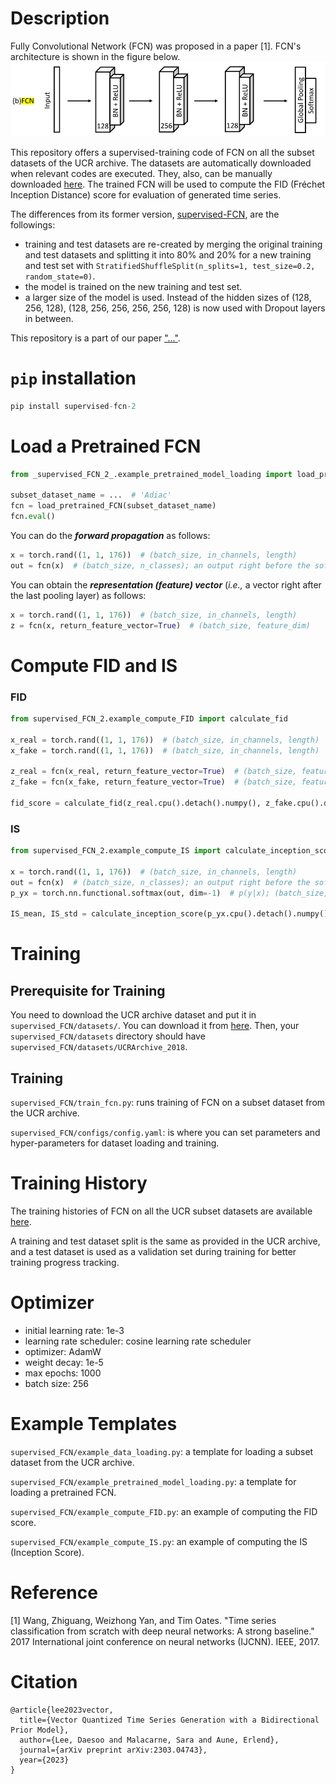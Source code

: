 # Description
Fully Convolutional Network (FCN) was proposed in a paper [1]. FCN's architecture is shown in the figure below. \
![Architecture of FCN](.imgs/fcn.png)

This repository offers a supervised-training code of FCN on all the subset datasets of the UCR archive. 
The datasets are automatically downloaded when relevant codes are executed. They, also, can be manually downloaded [here](https://figshare.com/articles/dataset/UCR_Archive_2018/21359775).
The trained FCN will be used to compute the FID (Fréchet Inception Distance) score for evaluation of generated time series.

The differences from its former version, [supervised-FCN](https://github.com/danelee2601/supervised-FCN), are the followings:
* training and test datasets are re-created by merging the original training and test datasets and splitting it into 80% and 20% for a new training and test set with `StratifiedShuffleSplit(n_splits=1, test_size=0.2, random_state=0)`.
* the model is trained on the new training and test set.
* a larger size of the model is used. Instead of the hidden sizes of (128, 256, 128), (128, 256, 256, 256, 256, 128) is now used with Dropout layers in between.

This repository is a part of our paper ["..."](). 


# `pip` installation
```python
pip install supervised-fcn-2
```

# Load a Pretrained FCN 
```python
from _supervised_FCN_2_.example_pretrained_model_loading import load_pretrained_FCN

subset_dataset_name = ...  # 'Adiac'
fcn = load_pretrained_FCN(subset_dataset_name)
fcn.eval()
```
You can do the **_forward propagation_** as follows:
```python
x = torch.rand((1, 1, 176))  # (batch_size, in_channels, length)
out = fcn(x)  # (batch_size, n_classes); an output right before the softmax layer.
```
You can obtain the _**representation (feature) vector**_ (_i.e.,_ a vector right after the last pooling layer) as follows:
```python
x = torch.rand((1, 1, 176))  # (batch_size, in_channels, length)
z = fcn(x, return_feature_vector=True)  # (batch_size, feature_dim)
```

# Compute FID and IS
### FID
```python
from supervised_FCN_2.example_compute_FID import calculate_fid

x_real = torch.rand((1, 1, 176))  # (batch_size, in_channels, length)
x_fake = torch.rand((1, 1, 176))  # (batch_size, in_channels, length)

z_real = fcn(x_real, return_feature_vector=True)  # (batch_size, feature_dim)
z_fake = fcn(x_fake, return_feature_vector=True)  # (batch_size, feature_dim)

fid_score = calculate_fid(z_real.cpu().detach().numpy(), z_fake.cpu().detach().numpy())
```

### IS
```python
from supervised_FCN_2.example_compute_IS import calculate_inception_score

x = torch.rand((1, 1, 176))  # (batch_size, in_channels, length)
out = fcn(x)  # (batch_size, n_classes); an output right before the softmax layer.
p_yx = torch.nn.functional.softmax(out, dim=-1)  # p(y|x); (batch_size, n_classes)

IS_mean, IS_std = calculate_inception_score(p_yx.cpu().detach().numpy())
```

# Training

## Prerequisite for Training
You need to download the UCR archive dataset and put it in `supervised_FCN/datasets/`. You can download it from [here](https://studntnu-my.sharepoint.com/:u:/g/personal/daesool_ntnu_no/EUVHWAlJRrZBnCZMAOdTR-cB3m_LP7Q10Y78meuzUAuIBQ?e=h9aGhi).
Then, your `supervised_FCN/datasets` directory should have `supervised_FCN/datasets/UCRArchive_2018`.

## Training
`supervised_FCN/train_fcn.py`: runs training of FCN on a subset dataset from the UCR archive.

`supervised_FCN/configs/config.yaml`: is where you can set parameters and hyper-parameters for dataset loading and training. 

# Training History
The training histories of FCN on all the UCR subset datasets are available [here](https://wandb.ai/daesoolee/supervised-FCN?workspace=user-daesoolee).

A training and test dataset split is the same as provided in the UCR archive, and a test dataset is used as a validation set during training for better training progress tracking.

# Optimizer
- initial learning rate: 1e-3
- learning rate scheduler: cosine learning rate scheduler
- optimizer: AdamW
- weight decay: 1e-5
- max epochs: 1000
- batch size: 256

# Example Templates
`supervised_FCN/example_data_loading.py`: a template for loading a subset dataset from the UCR archive.

`supervised_FCN/example_pretrained_model_loading.py`: a template for loading a pretrained FCN.

`supervised_FCN/example_compute_FID.py`: an example of computing the FID score.

`supervised_FCN/example_compute_IS.py`: an example of computing the IS (Inception Score).

# Reference
[1] Wang, Zhiguang, Weizhong Yan, and Tim Oates. "Time series classification from scratch with deep neural networks: A strong baseline." 2017 International joint conference on neural networks (IJCNN). IEEE, 2017.

# Citation
```
@article{lee2023vector,
  title={Vector Quantized Time Series Generation with a Bidirectional Prior Model},
  author={Lee, Daesoo and Malacarne, Sara and Aune, Erlend},
  journal={arXiv preprint arXiv:2303.04743},
  year={2023}
}
```